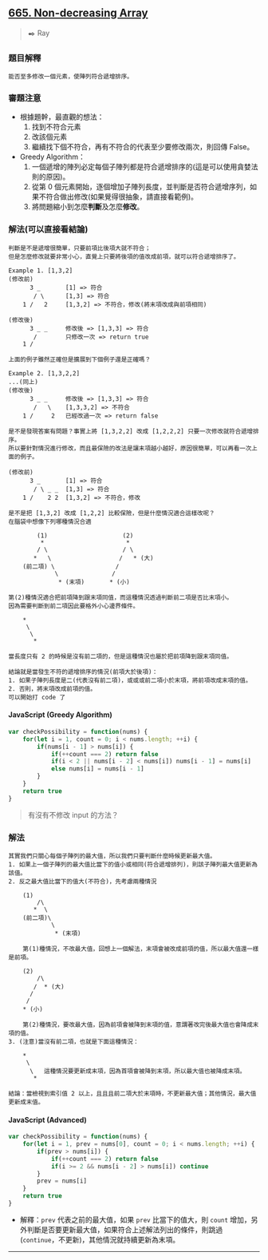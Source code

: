 
## [665. Non-decreasing Array](https://leetcode.com/problems/non-decreasing-array/)
> :black_nib: Ray
### 題目解釋
    能否至多修改一個元素，使陣列符合遞增排序。
### 審題注意
- 根據題幹，最直觀的想法：
    1. 找到不符合元素
    2. 改該個元素
    3. 繼續找下個不符合，再有不符合的代表至少要修改兩次，則回傳 False。
- Greedy Algorithm：
	1. 一個遞增的陣列必定每個子陣列都是符合遞增排序的(這是可以使用貪婪法則的原因)。
	2. 從第 0 個元素開始，逐個增加子陣列長度，並判斷是否符合遞增序列，如果不符合做出修改(如果覺得很抽象，請直接看範例)。
	3. 將問題縮小到怎麼**判斷**及怎麼**修改**。
### 解法(可以直接看結論)
```
判斷是不是遞增很簡單，只要前項比後項大就不符合；
但是怎麼修改就要非常小心，直覺上只要將後項的值改成前項，就可以符合遞增排序了。

Example 1. [1,3,2]
(修改前)
      3 _       [1] => 符合
       / \      [1,3] => 符合
    1 /   2     [1,3,2] => 不符合，修改(將末項改成與前項相同)

(修改後)
      3 _ _     修改後 => [1,3,3] => 符合
       /        只修改一次 => return true
    1 /

上面的例子雖然正確但是擴展到下個例子還是正確嗎？

Example 2. [1,3,2,2]
...(同上)
(修改後)     
      3 _ _     修改後 => [1,3,3] => 符合
       /   \    [1,3,3,2] => 不符合
    1 /     2	已經改過一次 => return false

是不是發現答案有問題？事實上將 [1,3,2,2] 改成 [1,2,2,2] 只要一次修改就符合遞增排序。
所以要針對情況進行修改，而且最保險的改法是讓末項越小越好，原因很簡單，可以再看一次上面的例子。

(修改前)
      3 _       [1] => 符合
       / \ _ _	[1,3] => 符合
    1 /    2 2	[1,3,2] => 不符合，修改

是不是把 [1,3,2] 改成 [1,2,2] 比較保險，但是什麼情況適合這樣改呢？
在腦袋中想像下列哪種情況合適

        (1)                     (2) 
         *                       *
        / \                     / \
       *   \                   /   * (大)
    (前二項) \                 /
             \               /
              * (末項)       * (小)

第(2)種情況適合把前項降到跟末項同值，而這種情況透過判斷前二項是否比末項小。
因為需要判斷到前二項因此要格外小心邊界條件。

    *
     \
      \
       *

當長度只有 2 的時候是沒有前二項的，但是這種情況也屬於把前項降到跟末項同值。

結論就是當發生不符的遞增排序的情況(前項大於後項)：
1. 如果子陣列長度是二(代表沒有前二項)，或或或前二項小於末項，將前項改成末項的值。
2. 否則，將末項改成前項的值。
可以開始打 code 了
```
#### JavaScript (Greedy Algorithm)
```javascript
var checkPossibility = function(nums) {
    for(let i = 1, count = 0; i < nums.length; ++i) {
        if(nums[i - 1] > nums[i]) {
            if(++count === 2) return false
            if(i < 2 || nums[i - 2] < nums[i]) nums[i - 1] = nums[i]
            else nums[i] = nums[i - 1]
        }
    }
    return true
}
```

> 有沒有不修改 input 的方法？
### 解法
```
其實我們只關心每個子陣列的最大值，所以我們只要判斷什麼時候更新最大值。
1. 如果上一個子陣列的最大值比當下的值小或相同(符合遞增排列)，則該子陣列最大值更新為該值。
2. 反之最大值比當下的值大(不符合)，先考慮兩種情況

    (1)                  
        /\
       *  \
    (前二項)\
            \
             * (末項)

    第(1)種情況，不改最大值，回想上一個解法，末項會被改成前項的值，所以最大值還一樣是前項。

    (2)
        /\
       /  * (大)
      /
     /
    * (小)

    第(2)種情況，要改最大值，因為前項會被降到末項的值，意謂著改完後最大值也會降成末項的值。
3. (注意)當沒有前二項，也就是下面這種情況：

    *
     \
      \	  這種情況要更新成末項，因為首項會被降到末項，所以最大值也被降成末項。
       *

結論：當檢視到索引值 2 以上，且且且前二項大於末項時，不更新最大值；其他情況，最大值更新成末值。
```
#### JavaScript (Advanced)
```javascript
var checkPossibility = function(nums) {
    for(let i = 1, prev = nums[0], count = 0; i < nums.length; ++i) {
        if(prev > nums[i]) {
            if(++count === 2) return false
            if(i >= 2 && nums[i - 2] > nums[i]) continue
        }
        prev = nums[i]
    }
    return true
}
```
- 解釋：`prev` 代表之前的最大值，如果 `prev` 比當下的值大，則 `count` 增加，另外判斷是否要更新最大值，如果符合上述解法列出的條件，則跳過(`continue`，不更新)，其他情況就持續更新為末項。

---
